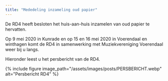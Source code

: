```yaml
---
title: "Mededeling inzameling oud papier"
---
```

De RD4 heeft besloten het huis-aan-huis inzamelen van oud papier te hervatten.

Op 9 mei 2020 in Kunrade en op 15 en 16 mei 2020 in Voerendaal en winthagen komt de RD4 in samenwerking met Muziekvereniging Voerendaal weer bij u langs.

Hieronder leest u het persbericht van de RD4.

{% include figure image_path="/assets/images/posts/PERSBERICHT.webp" alt="Persbericht RD4" %}
